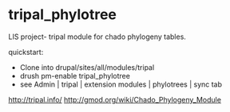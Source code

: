 tripal_phylotree
================

LIS project- tripal module for chado phylogeny tables.

quickstart:

* Clone into drupal/sites/all/modules/tripal
* drush pm-enable tripal_phylotree
* see Admin | tripal | extension modules | phylotrees | sync tab

http://tripal.info/
http://gmod.org/wiki/Chado_Phylogeny_Module
